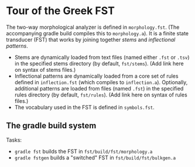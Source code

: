 
# Tour of the Greek FST


The two-way morphological analyzer is defined in `morphology.fst`. (The accompanying gradle build compiles this to `morphology.a`).
It is a finite state transducer (FST) that works by joining together *stems* and *inflectional patterns*.


- Stems are dynamically loaded from text files (named either `.fst` or `.tsv`) in the specified stems directory (by default, `fst/stems`).  (Add link here on syntax of stems files.)
- Inflectional patterns are dynamically loaded from a core set of rules defined in `inflection.fst` (which compiles to `inflection.a`).  Optionally, additional patterns are loaded from files (named `.fst`) in the specified rules directory (by default, `fst/rules`). (Add link here on syntax of rules files.)
- The vocabulary used in the FST is defined in `symbols.fst`.



## The gradle build system

Tasks:

- `gradle fst` builds the FST in `fst/build/fst/morphology.a`
- `gradle fstgen` builds a "switched" FST in `fst/build/fst/bulkgen.a`
